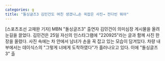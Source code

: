 ```yaml
---
categories: g
title: "돌싱글즈3 김민건도 여친 생겼나…손 꼭잡은 사진→ 전다빈 뭐야"
---
```

[스포츠조선 고재완 기자] MBN "돌싱글즈3" 출연자 김민건이 의미심장 게시물을 올려 눈길을 끌었다. 김민건은 25일 자신의 인스타그램에 "220925"라는 글과 함께 사진 한 장을 올렸다. 사진 속에는 차 안에서 남녀가 손을 꼭 잡고 있는 모습이 담겨있다. 차량 내부에서는 데이식스의 "그렇게 너에게 도착하였다"가 흘러나오고 있다. 이에 "돌싱글즈3" 출
